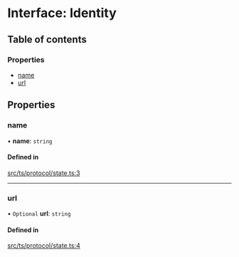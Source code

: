 # Interface: Identity

## Table of contents

### Properties

- [name](Identity.md#name)
- [url](Identity.md#url)

## Properties

### name

• **name**: `string`

#### Defined in

[src/ts/protocol/state.ts:3](https://gitlab.com/i3-market/code/wp3/t3.2/i3m-wallet-monorepo/-/blob/578e6321/packages/wallet-protocol/src/ts/protocol/state.ts#L3)

___

### url

• `Optional` **url**: `string`

#### Defined in

[src/ts/protocol/state.ts:4](https://gitlab.com/i3-market/code/wp3/t3.2/i3m-wallet-monorepo/-/blob/578e6321/packages/wallet-protocol/src/ts/protocol/state.ts#L4)
